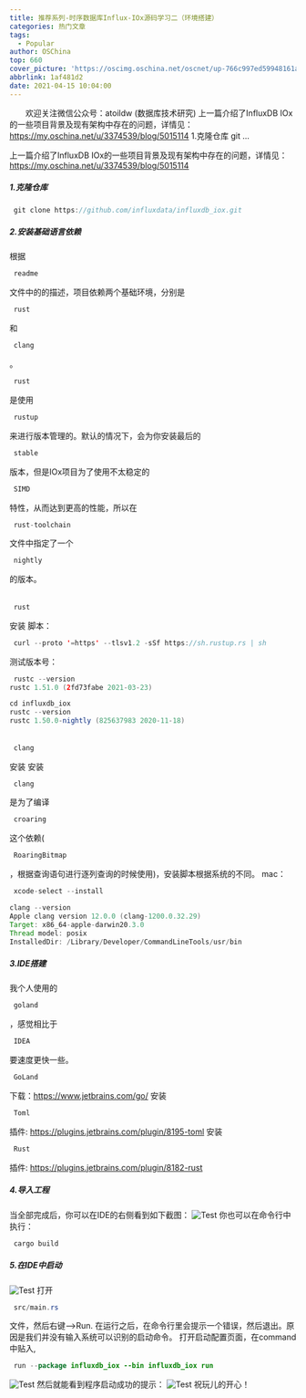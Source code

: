```yaml
---
title: 推荐系列-时序数据库Influx-IOx源码学习二（环境搭建）
categories: 热门文章
tags:
  - Popular
author: OSChina
top: 660
cover_picture: 'https://oscimg.oschina.net/oscnet/up-766c997ed59948161ab05f80ae0ab81d5bb.png'
abbrlink: 1af481d2
date: 2021-04-15 10:04:00
---
```


&emsp;&emsp;欢迎关注微信公众号：atoildw (数据库技术研究) 上一篇介绍了InfluxDB IOx的一些项目背景及现有架构中存在的问题，详情见：https://my.oschina.net/u/3374539/blog/5015114 1.克隆仓库 git ...
<!-- more -->

                                                                                                                                                                                         
上一篇介绍了InfluxDB IOx的一些项目背景及现有架构中存在的问题，详情见：https://my.oschina.net/u/3374539/blog/5015114 
##### 1.克隆仓库 
 
 ```java 
  git clone https://github.com/influxdata/influxdb_iox.git

  ``` 
  
##### 2.安装基础语言依赖 
根据 
 ```java 
  readme
  ``` 
 文件中的的描述，项目依赖两个基础环境，分别是 
 ```java 
  rust
  ``` 
 和 
 ```java 
  clang
  ``` 
 。 
 
 ```java 
  rust
  ``` 
 是使用 
 ```java 
  rustup
  ``` 
 来进行版本管理的。默认的情况下，会为你安装最后的 
 ```java 
  stable
  ``` 
 版本，但是IOx项目为了使用不太稳定的 
 ```java 
  SIMD
  ``` 
 特性，从而达到更高的性能，所以在 
 ```java 
  rust-toolchain
  ``` 
 文件中指定了一个 
 ```java 
  nightly
  ``` 
 的版本。 
######  
 ```java 
  rust
  ``` 
 安装 
脚本： 
 
 ```java 
  curl --proto '=https' --tlsv1.2 -sSf https://sh.rustup.rs | sh

  ``` 
  
测试版本号： 
 
 ```java 
  rustc --version
rustc 1.51.0 (2fd73fabe 2021-03-23)

cd influxdb_iox
rustc --version
rustc 1.50.0-nightly (825637983 2020-11-18)

  ``` 
  
######  
 ```java 
  clang
  ``` 
 安装 
安装 
 ```java 
  clang
  ``` 
 是为了编译 
 ```java 
  croaring
  ``` 
 这个依赖( 
 ```java 
  RoaringBitmap
  ``` 
 ，根据查询语句进行逐列查询的时候使用)，安装脚本根据系统的不同。 
mac： 
 
 ```java 
  xcode-select --install

clang --version
Apple clang version 12.0.0 (clang-1200.0.32.29)
Target: x86_64-apple-darwin20.3.0
Thread model: posix
InstalledDir: /Library/Developer/CommandLineTools/usr/bin

  ``` 
  
##### 3.IDE搭建 
我个人使用的 
 ```java 
  goland
  ``` 
 ，感觉相比于 
 ```java 
  IDEA
  ``` 
 要速度更快一些。 
 
  
 ```java 
  GoLand
  ``` 
 下载：https://www.jetbrains.com/go/ 
 安装 
 ```java 
  Toml
  ``` 
 插件: https://plugins.jetbrains.com/plugin/8195-toml 
 安装 
 ```java 
  Rust
  ``` 
 插件: https://plugins.jetbrains.com/plugin/8182-rust 
 
##### 4.导入工程 
当全部完成后，你可以在IDE的右侧看到如下截图： 
![Test](https://oscimg.oschina.net/oscnet/up-766c997ed59948161ab05f80ae0ab81d5bb.png  '时序数据库Influx-IOx源码学习二（环境搭建）') 
你也可以在命令行中执行： 
 
 ```java 
  cargo build

  ``` 
  
 
##### 5.在IDE中启动 
![Test](https://oscimg.oschina.net/oscnet/up-766c997ed59948161ab05f80ae0ab81d5bb.png  '时序数据库Influx-IOx源码学习二（环境搭建）') 
打开 
 ```java 
  src/main.rs
  ``` 
 文件，然后右键-->Run. 在运行之后，在命令行里会提示一个错误，然后退出。原因是我们并没有输入系统可以识别的启动命令。 
打开启动配置页面，在command中贴入, 
 
 ```java 
  run --package influxdb_iox --bin influxdb_iox run

  ``` 
  
![Test](https://oscimg.oschina.net/oscnet/up-766c997ed59948161ab05f80ae0ab81d5bb.png  '时序数据库Influx-IOx源码学习二（环境搭建）') 
然后就能看到程序启动成功的提示： 
![Test](https://oscimg.oschina.net/oscnet/up-766c997ed59948161ab05f80ae0ab81d5bb.png  '时序数据库Influx-IOx源码学习二（环境搭建）') 
祝玩儿的开心！
                                        